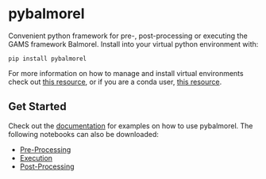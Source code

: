 # pybalmorel
Convenient python framework for pre-, post-processing or executing the GAMS framework Balmorel. Install into your virtual python environment with:

`pip install pybalmorel`

For more information on how to manage and install virtual environments check out [this resource](https://docs.python.org/3/library/venv.html), or if you are a conda user, [this resource](https://docs.conda.io/projects/conda/en/latest/user-guide/tasks/manage-environments.html).

## Get Started

Check out the [documentation](https://balmorelcommunity.github.io/pybalmorel) for examples on how to use pybalmorel. The following notebooks can also be downloaded:
- [Pre-Processing](https://github.com/Mathias157/pybalmorel/blob/master/examples/PreProcessing.ipynb)
- [Execution](https://github.com/Mathias157/pybalmorel/blob/master/examples/Execution.ipynb)
- [Post-Processing](https://github.com/Mathias157/pybalmorel/blob/master/examples/PostProcessing.ipynb)
